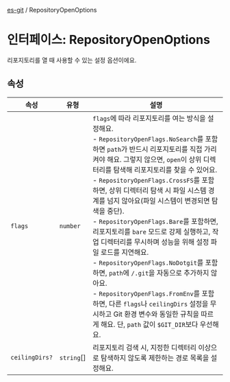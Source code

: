 [es-git](../globals.md) / RepositoryOpenOptions

# 인터페이스: RepositoryOpenOptions

리포지토리를 열 때 사용할 수 있는 설정 옵션이에요.

## 속성

| 속성                                      | 유형         | 설명                                                                                                                                                                                                                                                                                                                                                                                                                                                                                                                                                                                         |
|-----------------------------------------|------------|--------------------------------------------------------------------------------------------------------------------------------------------------------------------------------------------------------------------------------------------------------------------------------------------------------------------------------------------------------------------------------------------------------------------------------------------------------------------------------------------------------------------------------------------------------------------------------------------|
| <a id="flags"></a> `flags`              | `number`   | `flags`에 따라 리포지토리를 여는 방식을 설정해요. <br> - `RepositoryOpenFlags.NoSearch`를 포함하면 `path`가 반드시 리포지토리를 직접 가리켜야 해요. 그렇지 않으면, `open`이 상위 디렉터리를 탐색해 리포지토리를 찾을 수 있어요. <br> - `RepositoryOpenFlags.CrossFS`를 포함하면, 상위 디렉터리 탐색 시 파일 시스템 경계를 넘지 않아요(파일 시스템이 변경되면 탐색을 중단). <br> - `RepositoryOpenFlags.Bare`를 포함하면, 리포지토리를 `bare` 모드로 강제 실행하고, 작업 디렉터리를 무시하며 성능을 위해 설정 파일 로드를 지연해요. <br> - `RepositoryOpenFlags.NoDotgit`를 포함하면, `path`에 `/.git`을 자동으로 추가하지 않아요. <br> - `RepositoryOpenFlags.FromEnv`를 포함하면, 다른 `flags`나 `ceilingDirs` 설정을 무시하고 Git 환경 변수와 동일한 규칙을 따르게 해요. 단, `path` 값이 `$GIT_DIR`보다 우선해요. |
| <a id="ceilingdirs"></a> `ceilingDirs?` | `string`[] | 리포지토리 검색 시, 지정한 디렉터리 이상으로 탐색하지 않도록 제한하는 경로 목록을 설정해요.                                                                                                                                                                                                                                                                                                                                                                                                                                                                                                                                       |
